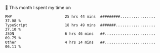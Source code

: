 📅 This month I spent my time on

<!--START_SECTION:waka-->

```text
PHP                        25 hrs 44 mins  #########................   37.08 %
TypeScript                 18 hrs 49 mins  #######..................   27.10 %
JSON                       6 hrs 46 mins   ##.......................   09.75 %
Other                      4 hrs 14 mins   ##.......................   06.11 %
```

<!--END_SECTION:waka-->
